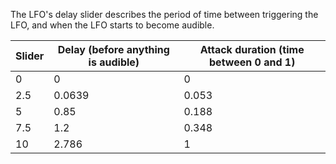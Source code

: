 The LFO's delay slider describes the period of time between triggering the LFO, and when the LFO starts to become audible.

| Slider | Delay (before anything is audible) | Attack duration (time between 0 and 1) |
|--------|------------------------------------|----------------------------------------|
| 0 | 0 | 0 |
| 2.5 | 0.0639 | 0.053 |
| 5 | 0.85 | 0.188 |
| 7.5 | 1.2 | 0.348 |
| 10 | 2.786 | 1 |
